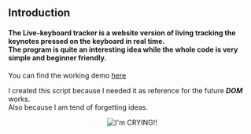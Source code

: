 ## Introduction
<h4>The Live-keyboard tracker is a website version of living tracking the keynotes pressed on the keyboard in real time. </br>
The program is quite an interesting idea while the whole code is very simple and beginner friendly.</h4>

You can find the working demo [here](https://twitter.com/Black_2_white/status/1389625972316467201)

I created this script because I needed it as reference for the future ***DOM*** works. </br>
Also because I am tend of forgetting ideas. 



<p align="center">
  <img src="https://media.giphy.com/media/oAW9QPkQwJqJq/giphy.gif" title="I'm CRYING!!">
</p>
